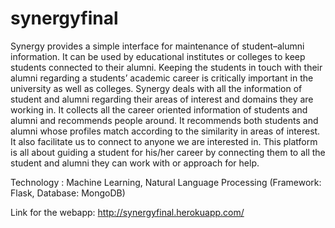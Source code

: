 # synergyfinal


Synergy provides a simple interface for maintenance of student–alumni information. It can be used by educational institutes or colleges to keep students connected to their alumni. Keeping the students in touch with their alumni regarding a students’ academic career is critically important in the university as well as colleges. Synergy deals with all the information of student and alumni regarding their areas of interest and domains they are working in. It collects all the career oriented information of students and alumni and recommends people around. It recommends both students and alumni whose profiles match according to the similarity in areas of interest. It also facilitate us to connect to anyone we are interested in. This platform is all about guiding a student for his/her career by connecting them to all the student and alumni they can work with or approach for help.

Technology : Machine Learning, Natural Language Processing (Framework: Flask, Database: MongoDB)

Link for the webapp: http://synergyfinal.herokuapp.com/
